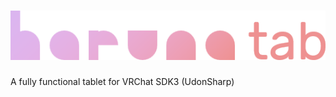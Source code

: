# ![Logo](https://github.com/github-harunadev/harunatab/blob/main/readme/logo.png)
A fully functional tablet for VRChat SDK3 (UdonSharp)
